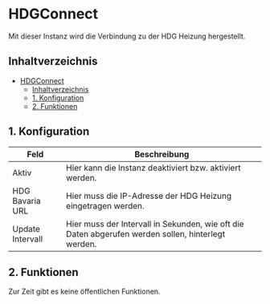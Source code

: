 # HDGConnect
   Mit dieser Instanz wird die Verbindung zu der HDG Heizung hergestellt.

   ## Inhaltverzeichnis
- [HDGConnect](#hdgconnect)
  - [Inhaltverzeichnis](#inhaltverzeichnis)
  - [1. Konfiguration](#1-konfiguration)
  - [2. Funktionen](#2-funktionen)
   
## 1. Konfiguration
   
   Feld | Beschreibung
   ------------ | ----------------
   Aktiv | Hier kann die Instanz deaktiviert bzw. aktiviert werden.
   HDG Bavaria URL | Hier muss die IP-Adresse der HDG Heizung eingetragen werden.
   Update Intervall | Hier muss der Intervall in Sekunden, wie oft die Daten abgerufen werden sollen, hinterlegt werden.

## 2. Funktionen
  Zur Zeit gibt es keine öffentlichen Funktionen.
